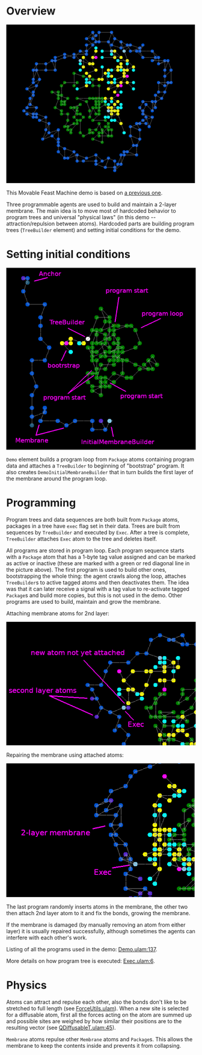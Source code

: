 # Overview
![Overview](images/overview.png)

This Movable Feast Machine demo is based on [a previous one](https://github.com/mngr777/UlamSimpleTrees).

Three programmable agents are used to build and maintain a 2-layer membrane.
The main idea is to move most of hardcoded behavior to program trees and universal "physical laws" (in this demo -- attraction/repulsion between atoms).
Hardcoded parts are building program trees (`TreeBuilder` element) and setting initial conditions for the demo.

# Setting initial conditions
![Overview](images/init.png)

`Demo` element builds a program loop from `Package` atoms containing program data and attaches a `TreeBuilder` to beginning of "bootstrap" program.  It also creates `DemoInitialMembraneBuilder` that in turn builds the first layer of the membrane around the program loop.

# Programming

Program trees and data sequences are both built from `Package` atoms, packages in a tree have `exec` flag set in their data. Trees are built from sequences by `TreeBuilder` and executed by `Exec`. After a tree is complete, `TreeBuilder` attaches `Exec` atom to the tree and deletes itself.

All programs are stored in program loop. Each program sequence starts with a `Package` atom that has a 1-byte tag value assigned and can be marked as active or inactive (these are marked with a green or red diagonal line in the picture above). The first program is used to build other ones, bootstrapping the whole thing: the agent crawls along the loop, attaches `TreeBuilder`s to active tagged atoms and then deactivates them. The idea was that it can later receive a signal with a tag value to re-activate tagged `Package`s and build more copies, but this is not used in the demo. Other programs are used to build, maintain and grow the membrane.

Attaching membrane atoms for 2nd layer:

![Overview](images/build-other.png)

Repairing the membrane using attached atoms:

![Overview](images/repair.png)

The last program randomly inserts atoms in the membrane, the other two then attach 2nd layer atom to it and fix the bonds, growing the membrane.

If the membrane is damaged (by manually removing an atom from either layer) it is usually repaired successfully, although sometimes the agents can interfere with each other's work.

Listing of all the programs used in the demo: [Demo.ulam:137](https://github.com/mngr777/UlamMembrane1/blob/master/Demo.ulam#L137).

More details on how program tree is executed: [Exec.ulam:6](https://github.com/mngr777/UlamMembrane1/blob/master/Exec.ulam#L6).

# Physics

Atoms can attract and repulse each other, also the bonds don't like to be stretched to full length (see [ForceUtils.ulam](https://github.com/mngr777/UlamMembrane1/blob/master/ForceUtils.ulam)). When a new site is selected for a diffusable atom, first all the forces acting on the atom are summed up and possible sites are weighed by how similar their positions are to the resulting vector (see [QDiffusableT.ulam:45](https://github.com/mngr777/UlamMembrane1/blob/master/QDiffusableT.ulam#L45)).

`Membrane` atoms repulse other `Membrane` atoms and `Package`s. This allows the membrane to keep the contents inside and prevents it from collapsing.
